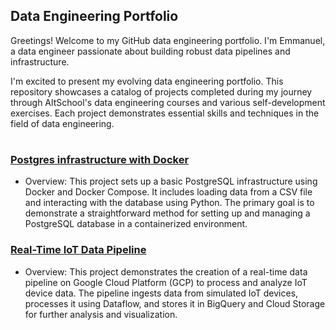 ## Data Engineering Portfolio

Greetings! Welcome to my GitHub data engineering portfolio. I'm Emmanuel, a data engineer passionate about building robust data pipelines and infrastructure.

I'm excited to present my evolving data engineering portfolio. This repository showcases a catalog of projects completed during my journey through AltSchool's data engineering courses and various self-development exercises. Each project demonstrates essential skills and techniques in the field of data engineering.
#
### [Postgres infrastructure with Docker](https://github.com/emmlard/data-engineering-portfolio-projects/tree/main/postgres_docker_init)

- Overview: This project sets up a basic PostgreSQL infrastructure using Docker and Docker Compose. It includes loading data from a CSV file and interacting with the database using Python. The primary goal is to demonstrate a straightforward method for setting up and managing a PostgreSQL database in a containerized environment.

### [Real-Time IoT Data Pipeline](https://github.com/emmlard/data-engineering-portfolio-projects/tree/main/streaming-iot-pipeline)

- Overview: This project demonstrates the creation of a real-time data pipeline on Google Cloud Platform (GCP) to process and analyze IoT device data. The pipeline ingests data from simulated IoT devices, processes it using Dataflow, and stores it in BigQuery and Cloud Storage for further analysis and visualization.